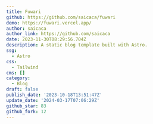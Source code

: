 ```yaml
---
title: Fuwari
github: https://github.com/saicaca/fuwari
demo: https://fuwari.vercel.app/
author: saicaca
author_link: https://github.com/saicaca
date: 2023-11-30T08:29:56.704Z
description: A static blog template built with Astro.
ssg:
  - Astro
css:
  - Tailwind
cms: []
category:
  - Blog
draft: false
publish_date: '2023-10-18T13:51:47Z'
update_date: '2024-03-17T07:06:29Z'
github_star: 83
github_fork: 12
---
```

